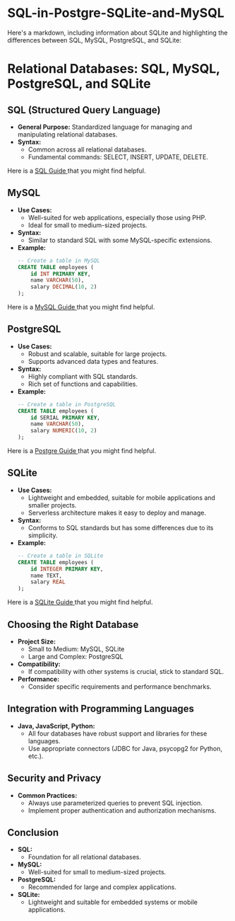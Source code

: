 # SQL-in-Postgre-SQLite-and-MySQL
  Here's a markdown, including information about SQLite and highlighting the differences between SQL, MySQL, PostgreSQL, and SQLite:

 # Relational Databases: SQL, MySQL, PostgreSQL, and SQLite

## SQL (Structured Query Language)
- **General Purpose:** Standardized language for managing and manipulating relational databases.
- **Syntax:**
  - Common across all relational databases.
  - Fundamental commands: SELECT, INSERT, UPDATE, DELETE.

Here is a [SQL Guide ](src/main/java/sql_project/notes/mysql.md) that you might find helpful.

## MySQL
- **Use Cases:**
  - Well-suited for web applications, especially those using PHP.
  - Ideal for small to medium-sized projects.
- **Syntax:**
  - Similar to standard SQL with some MySQL-specific extensions.
- **Example:**
  ```sql
  -- Create a table in MySQL
  CREATE TABLE employees (
      id INT PRIMARY KEY,
      name VARCHAR(50),
      salary DECIMAL(10, 2)
  );
  ```

Here is a [MySQL Guide ](src/main/java/sql_project/notes/sql.md) that you might find helpful.

## PostgreSQL
- **Use Cases:**
    - Robust and scalable, suitable for large projects.
    - Supports advanced data types and features.
- **Syntax:**
    - Highly compliant with SQL standards.
    - Rich set of functions and capabilities.
- **Example:**
  ```sql
  -- Create a table in PostgreSQL
  CREATE TABLE employees (
      id SERIAL PRIMARY KEY,
      name VARCHAR(50),
      salary NUMERIC(10, 2)
  );
  ```

Here is a [Postgre Guide ](src/main/java/sql_project/notes/postgre.md) that you might find helpful.


## SQLite
- **Use Cases:**
    - Lightweight and embedded, suitable for mobile applications and smaller projects.
    - Serverless architecture makes it easy to deploy and manage.
- **Syntax:**
    - Conforms to SQL standards but has some differences due to its simplicity.
- **Example:**
  ```sql
  -- Create a table in SQLite
  CREATE TABLE employees (
      id INTEGER PRIMARY KEY,
      name TEXT,
      salary REAL
  );
  ```

Here is a [SQLite Guide ](src/main/java/sql_project/notes/sqlite.md) that you might find helpful.


## Choosing the Right Database
- **Project Size:**
    - Small to Medium: MySQL, SQLite
    - Large and Complex: PostgreSQL
- **Compatibility:**
    - If compatibility with other systems is crucial, stick to standard SQL.
- **Performance:**
    - Consider specific requirements and performance benchmarks.

## Integration with Programming Languages
- **Java, JavaScript, Python:**
    - All four databases have robust support and libraries for these languages.
    - Use appropriate connectors (JDBC for Java, psycopg2 for Python, etc.).

## Security and Privacy
- **Common Practices:**
    - Always use parameterized queries to prevent SQL injection.
    - Implement proper authentication and authorization mechanisms.

## Conclusion
- **SQL:**
    - Foundation for all relational databases.
- **MySQL:**
    - Well-suited for small to medium-sized projects.
- **PostgreSQL:**
    - Recommended for large and complex applications.
- **SQLite:**
    - Lightweight and suitable for embedded systems or mobile applications.
 
